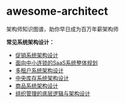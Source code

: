 # awesome-architect
架构师知识图谱，助你早日成为百万年薪架构师


**常见系统架构设计：**

- [促销系统架构设计](https://mp.weixin.qq.com/s?__biz=MzA4MjUzNjc0Mw==&mid=2247483896&idx=1&sn=efc83362ad764795fec7a3fa4df618d6&chksm=9f8571b0a8f2f8a6881a4f8f4ead6ccd1c9f3842f6c719b6f9b0d0a0f8769dc87239fd2ac048#rd)
- [面向中小连锁的SaaS系统整体规划](https://mp.weixin.qq.com/s?__biz=MzA4MjUzNjc0Mw==&mid=2247483846&idx=1&sn=2c85d12e7a077712fe20e23fe77ff727&chksm=9f85718ea8f2f898c6ca0160c86bc18dc0adf3d8fe1fbb4af8b88df7e89b769da02366f812ff&scene=21&token=1701127361&lang=zh_CN#wechat_redirect)
- [多租户系统架构设计](http://mp.weixin.qq.com/s?__biz=MzA4MjUzNjc0Mw==&mid=2247483833&idx=1&sn=82543ebd6e35015ec56fc2ac1fb641ef&chksm=9f8571f1a8f2f8e73f7b83d185a3a1533b05854eef5f5036c73b2db75d98d275313ea5899fe3&scene=21#wechat_redirect)
- [中央库存系统架构设计](http://mp.weixin.qq.com/s?__biz=MzA4MjUzNjc0Mw==&mid=2247483818&idx=1&sn=4729b8ea6ec3e01bc5ec1f9ab579109f&chksm=9f8571e2a8f2f8f4eb4133ebd2ad495bc62857b3dbe8e9225f843b02a15522218bf497f897c6&scene=21#wechat_redirect)
- [商品系统架构设计](http://mp.weixin.qq.com/s?__biz=MzA4MjUzNjc0Mw==&mid=2247483803&idx=1&sn=bb082f7a9cdab64fdf761f6730166b71&chksm=9f8571d3a8f2f8c5592bda53e00fff9837192e612196248812e60148a07e231950f5bf5fa6fb&scene=21#wechat_redirect)
- [组织管理的底层逻辑与架构设计](http://mp.weixin.qq.com/s?__biz=MzA4MjUzNjc0Mw==&mid=2247483770&idx=1&sn=f9f8b8b34f2fd0d9cabdca92fde358d6&chksm=9f857132a8f2f82407c698b68d7cfb2ed4ca02f9a7ee929c96358c2b7a529f5aafccf8362f52&scene=21#wechat_redirect)


